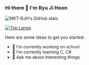 ### Hi there 👋 I'm Ryu Ji Hoon
![NKT-RJH's GitHub stats](https://github-readme-stats.vercel.app/api?username=NKT-RJH&theme=buefy&show_icons=true)

[![Top Langs](https://github-readme-stats.vercel.app/api/top-langs/?username=NKT-RJH)](https://github.com/anuraghazra/github-readme-stats)

Here are some ideas to get you started:

- 🔭 I’m currently working on school
- 🌱 I’m currently learning C, C#
- 💬 Ask me about interesting things
